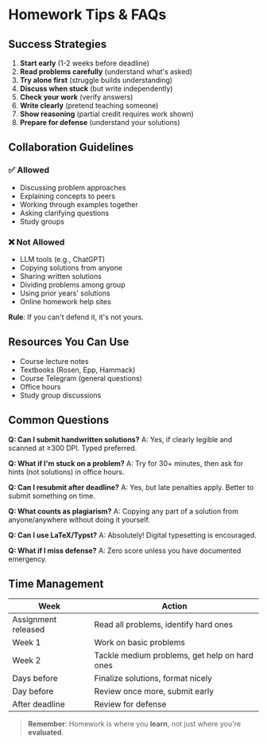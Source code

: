 # Homework Tips & FAQs

## Success Strategies

1. **Start early** (1-2 weeks before deadline)
2. **Read problems carefully** (understand what's asked)
3. **Try alone first** (struggle builds understanding)
4. **Discuss when stuck** (but write independently)
5. **Check your work** (verify answers)
6. **Write clearly** (pretend teaching someone)
7. **Show reasoning** (partial credit requires work shown)
8. **Prepare for defense** (understand your solutions)

## Collaboration Guidelines

### ✅ Allowed

- Discussing problem approaches
- Explaining concepts to peers
- Working through examples together
- Asking clarifying questions
- Study groups

### ❌ Not Allowed

- LLM tools (e.g., ChatGPT)
- Copying solutions from anyone
- Sharing written solutions
- Dividing problems among group
- Using prior years' solutions
- Online homework help sites

**Rule**: If you can't defend it, it's not yours.

## Resources You Can Use

- Course lecture notes
- Textbooks (Rosen, Epp, Hammack)
- Course Telegram (general questions)
- Office hours
- Study group discussions

## Common Questions

**Q: Can I submit handwritten solutions?**
A: Yes, if clearly legible and scanned at ≥300 DPI. Typed preferred.

**Q: What if I'm stuck on a problem?**
A: Try for 30+ minutes, then ask for hints (not solutions) in office hours.

**Q: Can I resubmit after deadline?**
A: Yes, but late penalties apply. Better to submit something on time.

**Q: What counts as plagiarism?**
A: Copying any part of a solution from anyone/anywhere without doing it yourself.

**Q: Can I use LaTeX/Typst?**
A: Absolutely! Digital typesetting is encouraged.

**Q: What if I miss defense?**
A: Zero score unless you have documented emergency.

## Time Management

| Week | Action |
|------|--------|
| Assignment released | Read all problems, identify hard ones |
| Week 1 | Work on basic problems |
| Week 2 | Tackle medium problems, get help on hard ones |
| Days before | Finalize solutions, format nicely |
| Day before | Review once more, submit early |
| After deadline | Review for defense |

> **Remember**: Homework is where you **learn**, not just where you're **evaluated**.
